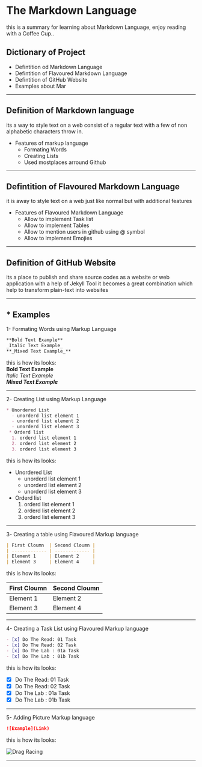 # The Markdown Language
this is a summary for learning about Markdown Language, enjoy reading with a Coffee Cup..
## Dictionary of Project
  - Defintition od Markdown Language
  - Defintition of Flavoured Markdown Language
  - Defintition of GitHub Website
  - Examples about Mar
___

## Definition of Markdown language
its a way to style text on a web consist of a regular text with a few of non alphabetic characters throw in.
* Features of markup language
  - Formating Words
  - Creating Lists
  - Used mostplaces arround Github
___

## Defintition of Flavoured Markdown Language
it is away to style text on a web just like normal but with additional features
* Features of Flavoured Markdown Language
  - Allow to implement Task list
  - Allow to implement Tables
  - Allow to mention users in github using @ symbol
  - Allow to implement Emojies
___

## Definition of GitHub Website
its a place to publish and share source codes as a website or web application with a help of Jekyll Tool it becomes a great combination which help to transform plain-text into websites 

___

## * Examples

1- Formating Words using Markup Language

```markdown
**Bold Text Example**
_Italic Text Example_
**_Mixed Text Example_**
```
this is how its looks:\
**Bold Text Example** \
_Italic Text Example_ \
**_Mixed Text Example_** 

___

2- Creating List using Markup Language

```markdown
* Unordered List
  - unorderd list element 1 
  - unorderd list element 2 
  - unorderd list element 3 
 * Orderd list
  1. orderd list element 1
  2. orderd list element 2
  3. orderd list element 3
```

this is how its looks:
* Unordered List
  - unorderd list element 1 
  - unorderd list element 2 
  - unorderd list element 3 
* Orderd list
  1. orderd list element 1
  2. orderd list element 2
  3. orderd list element 3

___

3- Creating a table using Flavoured Markup language
```markdown
| First Cloumn  | Second Cloumn |
| ------------- | ------------- |
| Element 1     | Element 2     |
| Element 3     | Element 4     |
```

this is how its looks:

| First Cloumn  | Second Cloumn |
| ------------- | ------------- |
| Element 1     | Element 2     |
| Element 3     | Element 4     |

___

4- Creating a Task List using Flavoured Markup language
```markdown
- [x] Do The Read: 01 Task
- [x] Do The Read: 02 Task
- [x] Do The Lab : 01a Task
- [x] Do The Lab : 01b Task
```

this is how its looks:
- [x] Do The Read: 01 Task
- [x] Do The Read: 02 Task
- [x] Do The Lab : 01a Task
- [x] Do The Lab : 01b Task

___

5- Adding Picture Markup language
```markdown
![Example](Link)
```

this is how its looks:

![Drag Racing](https://upload.wikimedia.org/wikipedia/commons/0/0a/Red_Silhouette_-_Brain.svg)

___
